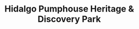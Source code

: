 ---
layout: repo
title: "Hidalgo Pumphouse Heritage & Discovery Park"
id: 16892
permalink: repos/16892/
---